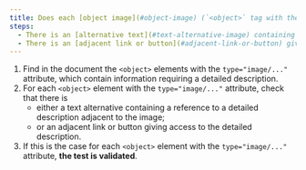 ```yaml
---
title: Does each [object image](#object-image) (`<object>` tag with the `type="image/..."` attribute) [conveying information](#image-conveying-information), which requires a [detailed description](#detailed-description-image), meet one of these conditions?
steps:
  - There is an [alternative text](#text-alternative-image) containing a reference to a [detailed description](#detailed-description-image) adjacent to the image.
  - There is an [adjacent link or button](#adjacent-link-or-button) giving access to the [detailed description](#detailed-description-image).
---
```


1. Find in the document the `<object>` elements with the `type="image/..."` attribute, which contain information requiring a detailed description.
2. For each `<object>` element with the `type="image/..."` attribute, check that there is
   - either a text alternative containing a reference to a detailed description adjacent to the image;
   - or an adjacent link or button giving access to the detailed description.
3. If this is the case for each `<object>` element with the `type="image/..."` attribute, **the test is validated**.
